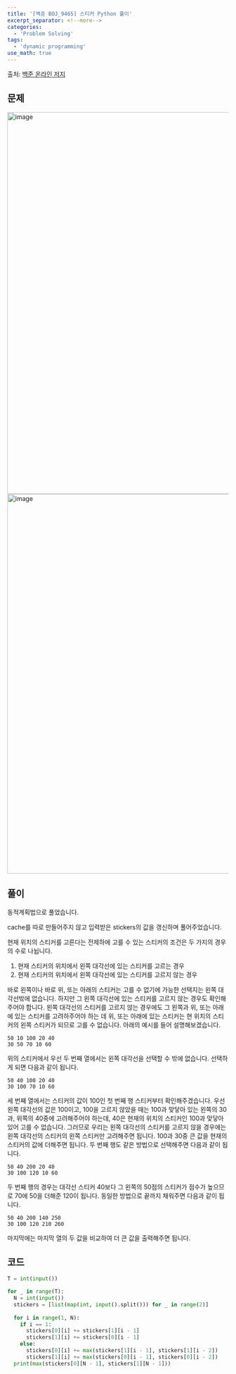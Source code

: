 ```yaml
---
title: '[백준 BOJ_9465] 스티커 Python 풀이'
excerpt_separator: <!--more-->
categories:
  - 'Problem Solving'
tags:
  - 'dynamic programming'
use_math: true
---
```


출처: [백준 온라인 저지](https://www.acmicpc.net/problem/9465)

## 문제

<img width="867" alt="image" src="https://user-images.githubusercontent.com/59808674/182853046-b28906fc-75cb-461f-93dc-18954bc3dad1.png">
<img width="862" alt="image" src="https://user-images.githubusercontent.com/59808674/182853101-1c32f35f-0c03-4070-92b3-1185d1c20db9.png">


## 풀이

동적계획법으로 풀었습니다.

cache를 따로 만들어주지 않고 입력받은 stickers의 값을 갱신하며 풀어주었습니다.

현재 위치의 스티커를 고른다는 전제하에 고를 수 있는 스티커의 조건은 두 가지의 경우의 수로 나뉩니다.  
1. 현재 스티커의 위치에서 왼쪽 대각선에 있는 스티커를 고르는 경우
2. 현재 스티커의 위치에서 왼쪽 대각선에 있는 스티커를 고르지 않는 경우

바로 왼쪽이나 바로 위, 또는 아래의 스티커는 고를 수 없기에 가능한 선택지는 왼쪽 대각선밖에 없습니다. 하지만 그 왼쪽 대각선에 있는 스티커를 고르지 않는 경우도 확인해주어야 합니다. 왼쪽 대각선의 스티커를 고르지 않는 경우에도 그 왼쪽과 위, 또는 아래에 있는 스티커를 고려하주어야 하는 데 위, 또는 아래에 있는 스티커는 현 위치의 스티커의 왼쪽 스티커가 되므로 고를 수 없습니다. 아래의 예시를 들어 설명해보겠습니다.  

```
50 10 100 20 40
30 50 70 10 60
```

위의 스티커에서 우선 두 번째 열에서는 왼쪽 대각선을 선택할 수 밖에 없습니다. 선택하게 되면 다음과 같이 됩니다.

```
50 40 100 20 40
30 100 70 10 60
```

세 번째 열에서는 스티커의 값이 100인 첫 번째 행 스티커부터 확인해주겠습니다. 우선 왼쪽 대각선의 값은 100이고, 100을 고르지 않았을 때는 100과 맞닿아 있는 왼쪽의 30과, 위쪽의 40중에 고려해주어야 하는데, 40은 현재의 위치의 스티커인 100과 맞닿아 있어 고를 수 없습니다. 그러므로 우리는 왼쪽 대각선의 스티커를 고르지 않을 경우에는 왼쪽 대각선의 스티커의 왼쪽 스티커만 고려해주면 됩니다. 100과 30중 큰 값을 현재의 스티커의 값에 더해주면 됩니다. 두 번째 행도 같은 방법으로 선택해주면 다음과 같이 됩니다.  

```
50 40 200 20 40
30 100 120 10 60
```

두 번째 행의 경우는 대각선 스티커 40보다 그 왼쪽의 50점의 스티커가 점수가 높으므로 70에 50을 더해준 120이 됩니다. 동일한 방법으로 끝까지 채워주면 다음과 같이 됩니다.  

```
50 40 200 140 250
30 100 120 210 260
```

마지막에는 마지막 열의 두 값을 비교하여 더 큰 값을 출력해주면 됩니다.  

## 코드

```python
T = int(input())

for _ in range(T):
  N = int(input())
  stickers = [list(map(int, input().split())) for _ in range(2)]
  
  for i in range(1, N):
    if i == 1:
      stickers[0][i] += stickers[1][i - 1]
      stickers[1][i] += stickers[0][i - 1]
    else:
      stickers[0][i] += max(stickers[1][i - 1], stickers[1][i - 2])
      stickers[1][i] += max(stickers[0][i - 1], stickers[0][i - 2])
  print(max(stickers[0][N - 1], stickers[1][N - 1]))
```
